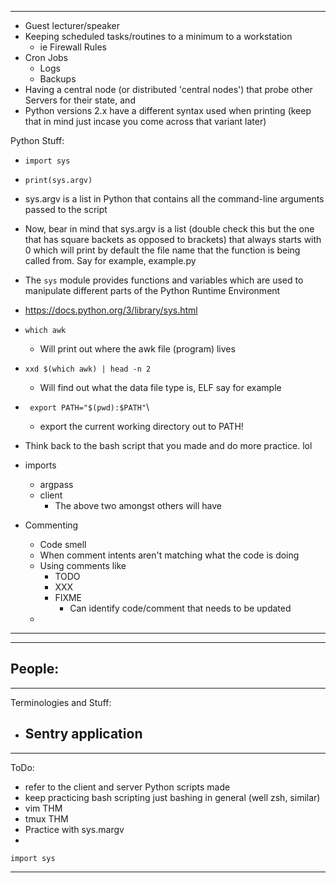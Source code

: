 
---
- Guest lecturer/speaker
- Keeping scheduled tasks/routines to a minimum to a workstation
	- ie Firewall Rules
- Cron Jobs
	- Logs
	- Backups
- Having a central node (or distributed 'central nodes') that probe other Servers for their state, and
- Python versions 2.x have a different syntax used when printing (keep that in mind just incase you come across that variant later)


Python Stuff:
- `import sys`
- `print(sys.argv)`
- sys.argv is a list in Python that contains all the command-line arguments passed to the script
- Now, bear in mind that sys.argv is a list (double check this but the one that has square backets as opposed to brackets) that always starts with 0 which will print by default the file name that the function is being called from. Say for example, example.py
- The `sys` module provides functions and variables which are used to manipulate different parts of the Python Runtime Environment 
- https://docs.python.org/3/library/sys.html
- `which awk`
	- Will print out where the awk file (program) lives
- `xxd $(which awk) | head -n 2`
	- Will find out what the data file type is, ELF say for example
- ` export PATH="$(pwd):$PATH"`\
	- export the current working directory out to PATH!
- Think back to the bash script that you made and do more practice. lol 
- imports
	- argpass
	- client
		- The above two amongst others will have 

- Commenting
	- Code smell
	- When comment intents aren't matching what the code is doing
	- Using comments like
		- TODO
		- XXX
		- FIXME
			- Can identify code/comment that needs to be updated
	- 
---

---
People:
- 
---
Terminologies and Stuff:
- Sentry application
	- 
---
ToDo:
- refer to the client and server Python scripts made 
- keep practicing bash scripting just bashing in general (well zsh, similar)
- vim THM 
- tmux THM
- Practice with sys.margv
- 

`import sys`

---
